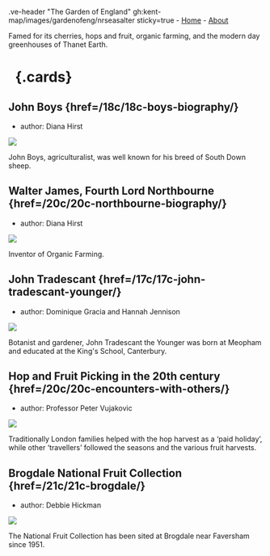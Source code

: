 .ve-header "The Garden of England" gh:kent-map/images/gardenofeng/nrseasalter sticky=true
    - [Home](/)
    - [About](/about)

Famed for its cherries, hops and fruit, organic farming, and the modern day greenhouses of Thanet Earth.

# &nbsp; {.cards}

## John Boys {href=/18c/18c-boys-biography/}

- author: Diana Hirst

![](https://iiif.juncture-digital.org/thumbnail?url=https://upload.wikimedia.org/wikipedia/commons/5/5c/Brebis_agneau_South-Down.jpg)

John Boys, agriculturalist, was well known for his breed of South Down sheep. 

## Walter James, Fourth Lord Northbourne {href=/20c/20c-northbourne-biography/}

- author: Diana Hirst

![](https://iiif.juncture-digital.org/thumbnail?url=https://upload.wikimedia.org/wikipedia/commons/f/f2/Cabbage_close_up_%2849200263532%29.jpg)

Inventor of Organic Farming.

## John Tradescant {href=/17c/17c-john-tradescant-younger/}

- author: Dominique Gracia and Hannah Jennison

![](https://iiif.juncture-digital.org/thumbnail?url=https://upload.wikimedia.org/wikipedia/commons/4/40/Ogilby_Kent.jpg)

Botanist and gardener, John Tradescant the Younger was born at Meopham and educated at the King's School, Canterbury.

## Hop and Fruit Picking in the 20th century {href=/20c/20c-encounters-with-others/}

- author: Professor Peter Vujakovic

![](https://iiif.juncture-digital.org/thumbnail?url=https://stor.artstor.org/stor/36ae75f3-b601-4695-ba8e-efb2e99630fc)

Traditionally London families helped with the hop harvest as a ‘paid holiday’, while other ‘travellers’ followed the seasons and the various fruit harvests.

## Brogdale National Fruit Collection {href=/21c/21c-brogdale/}

- author: Debbie Hickman

![](https://iiif.juncture-digital.org/thumbnail?url=https://stor.artstor.org/stor/70b7d425-bbd9-423a-8cd1-e086a00a57f0)

The National Fruit Collection has been sited at Brogdale near Faversham since 1951.
